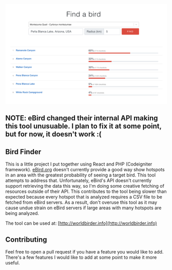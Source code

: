 [![Screenshot](./screenshot.png)](http://worldbirder.info)

## NOTE: eBird changed their internal API making this tool unusuable. I plan to fix it at some point, but for now, it doesn't work :(

## Bird Finder
This is a little project I put together using React and PHP (Codeigniter framework). [eBird.org](ebird.org) doesn't currently provide a good way show hotspots in an area with the greatest probability of seeing a target bird. This tool attempts to address that. Unfortunately, eBird's API doesn't currently support retrieving the data this way, so I'm doing some creative fetching of resources outside of their API. This contributes to the tool being slower than expected because every hotspot that is analyzed requires a CSV file to be fetched from eBird servers. As a result, don't overuse this tool as it may cause undue strain on eBird servers if large areas with many hotspots are being analyzed. 

The tool can be used at: [http://worldbirder.info](http://worldbirder.info)

## Contributing
Feel free to open a pull request if you have a feature you would like to add. There's a few features I would like to add at some point to make it more useful.
